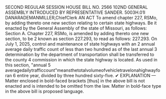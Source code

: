 SECOND REGULAR SESSION
HOUSE BILL NO. 2566
102ND GENERAL ASSEMBLY
INTRODUCED BY REPRESENTATIVE SANDER.
5003H.01I DANARADEMANMILLER,ChiefClerk
AN ACT
To amend chapter 227, RSMo, by adding thereto one new section relating to certain state
highways.
Be it enacted by the General Assembly of the state of Missouri, as follows:
Section A. Chapter 227, RSMo, is amended by adding thereto one new section, to be
2 known as section 227.293, to read as follows:
227.293. On July 1, 2025, control and maintenance of state highways with an
2 annual average daily traffic count of less than two hundred as of the last annual
3 determination by the department of transportation shall be transferred to the county
4 commission in which the state highway is located. As used in this section, "annual
5 averagedailytrafficcount"meansthetotalvolumeofvehicletravelonahighwayforan
6 entire year, divided by three hundred sixty-five.
✔
EXPLANATION — Matter enclosed in bold-faced brackets [thus] in the above bill is not enacted and is
intended to be omitted from the law. Matter in bold-face type in the above bill is proposed language.